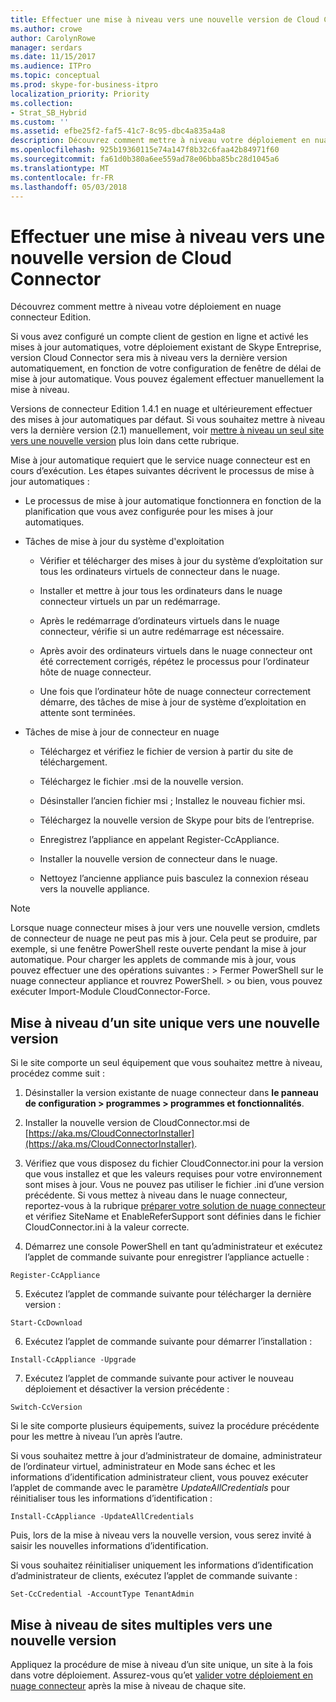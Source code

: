 ```yaml
---
title: Effectuer une mise à niveau vers une nouvelle version de Cloud Connector
ms.author: crowe
author: CarolynRowe
manager: serdars
ms.date: 11/15/2017
ms.audience: ITPro
ms.topic: conceptual
ms.prod: skype-for-business-itpro
localization_priority: Priority
ms.collection:
- Strat_SB_Hybrid
ms.custom: ''
ms.assetid: efbe25f2-faf5-41c7-8c95-dbc4a835a4a8
description: Découvrez comment mettre à niveau votre déploiement en nuage connecteur Edition.
ms.openlocfilehash: 925b19360115e74a147f8b32c6faa42b84971f60
ms.sourcegitcommit: fa61d0b380a6ee559ad78e06bba85bc28d1045a6
ms.translationtype: MT
ms.contentlocale: fr-FR
ms.lasthandoff: 05/03/2018
---
```

# <a name="upgrade-to-a-new-version-of-cloud-connector"></a>Effectuer une mise à niveau vers une nouvelle version de Cloud Connector
 
Découvrez comment mettre à niveau votre déploiement en nuage connecteur Edition.
  
Si vous avez configuré un compte client de gestion en ligne et activé les mises à jour automatiques, votre déploiement existant de Skype Entreprise, version Cloud Connector sera mis à niveau vers la dernière version automatiquement, en fonction de votre configuration de fenêtre de délai de mise à jour automatique. Vous pouvez également effectuer manuellement la mise à niveau. 
  
Versions de connecteur Edition 1.4.1 en nuage et ultérieurement effectuer des mises à jour automatiques par défaut. Si vous souhaitez mettre à niveau vers la dernière version (2.1) manuellement, voir [mettre à niveau un seul site vers une nouvelle version](upgrade-to-a-new-version-of-cloud-connector.md#BKMK_Upgrade) plus loin dans cette rubrique.
  
Mise à jour automatique requiert que le service nuage connecteur est en cours d’exécution. Les étapes suivantes décrivent le processus de mise à jour automatiques :
  
- Le processus de mise à jour automatique fonctionnera en fonction de la planification que vous avez configurée pour les mises à jour automatiques.
    
- Tâches de mise à jour du système d'exploitation
    
  - Vérifier et télécharger des mises à jour du système d’exploitation sur tous les ordinateurs virtuels de connecteur dans le nuage. 
    
  - Installer et mettre à jour tous les ordinateurs dans le nuage connecteur virtuels un par un redémarrage.
    
  - Après le redémarrage d’ordinateurs virtuels dans le nuage connecteur, vérifie si un autre redémarrage est nécessaire.
    
  - Après avoir des ordinateurs virtuels dans le nuage connecteur ont été correctement corrigés, répétez le processus pour l’ordinateur hôte de nuage connecteur.
    
  - Une fois que l’ordinateur hôte de nuage connecteur correctement démarre, des tâches de mise à jour de système d’exploitation en attente sont terminées.
    
- Tâches de mise à jour de connecteur en nuage
    
  - Téléchargez et vérifiez le fichier de version à partir du site de téléchargement.
    
  - Téléchargez le fichier .msi de la nouvelle version.  
    
  - Désinstaller l’ancien fichier msi ; Installez le nouveau fichier msi.
    
  - Téléchargez la nouvelle version de Skype pour bits de l’entreprise.
    
  - Enregistrez l’appliance en appelant Register-CcAppliance.
    
  - Installer la nouvelle version de connecteur dans le nuage.
    
  - Nettoyez l’ancienne appliance puis basculez la connexion réseau vers la nouvelle appliance.
    
> [!NOTE]
>  Lorsque nuage connecteur mises à jour vers une nouvelle version, cmdlets de connecteur de nuage ne peut pas mis à jour. Cela peut se produire, par exemple, si une fenêtre PowerShell reste ouverte pendant la mise à jour automatique. Pour charger les applets de commande mis à jour, vous pouvez effectuer une des opérations suivantes : > Fermer PowerShell sur le nuage connecteur appliance et rouvrez PowerShell. > ou bien, vous pouvez exécuter Import-Module CloudConnector-Force.
  
## <a name="upgrade-a-single-site-to-a-new-version"></a>Mise à niveau d’un site unique vers une nouvelle version
<a name="BKMK_Upgrade"> </a>

Si le site comporte un seul équipement que vous souhaitez mettre à niveau, procédez comme suit :
  
1. Désinstaller la version existante de nuage connecteur dans **le panneau de configuration \> programmes \> programmes et fonctionnalités**.
    
2. Installer la nouvelle version de CloudConnector.msi de [https://aka.ms/CloudConnectorInstaller](https://aka.ms/CloudConnectorInstaller).
    
3. Vérifiez que vous disposez du fichier CloudConnector.ini pour la version que vous installez et que les valeurs requises pour votre environnement sont mises à jour. Vous ne pouvez pas utiliser le fichier .ini d’une version précédente. Si vous mettez à niveau dans le nuage connecteur, reportez-vous à la rubrique [préparer votre solution de nuage connecteur](prepare-your-cloud-connector-appliance.md) et vérifiez SiteName et EnableReferSupport sont définies dans le fichier CloudConnector.ini à la valeur correcte.
    
4. Démarrez une console PowerShell en tant qu’administrateur et exécutez l’applet de commande suivante pour enregistrer l’appliance actuelle :
    
  ```
  Register-CcAppliance
  ```

5. Exécutez l’applet de commande suivante pour télécharger la dernière version :
    
  ```
  Start-CcDownload
  ```

6. Exécutez l’applet de commande suivante pour démarrer l’installation : 
    
  ```
  Install-CcAppliance -Upgrade
  ```

7. Exécutez l’applet de commande suivante pour activer le nouveau déploiement et désactiver la version précédente :
    
  ```
  Switch-CcVersion
  ```

Si le site comporte plusieurs équipements, suivez la procédure précédente pour les mettre à niveau l’un après l’autre.
  
Si vous souhaitez mettre à jour d’administrateur de domaine, administrateur de l’ordinateur virtuel, administrateur en Mode sans échec et les informations d’identification administrateur client, vous pouvez exécuter l’applet de commande avec le paramètre _UpdateAllCredentials_ pour réinitialiser tous les informations d’identification :
  
```
Install-CcAppliance -UpdateAllCredentials
```

Puis, lors de la mise à niveau vers la nouvelle version, vous serez invité à saisir les nouvelles informations d’identification.  
  
Si vous souhaitez réinitialiser uniquement les informations d’identification d’administrateur de clients, exécutez l’applet de commande suivante :
  
```
Set-CcCredential -AccountType TenantAdmin
```

## <a name="upgrade-multiple-sites-to-a-new-version"></a>Mise à niveau de sites multiples vers une nouvelle version
<a name="BKMK_Upgrade"> </a>

Appliquez la procédure de mise à niveau d’un site unique, un site à la fois dans votre déploiement. Assurez-vous qu’et [valider votre déploiement en nuage connecteur](validate-your-cloud-connector-deployment.md) après la mise à niveau de chaque site.
  

